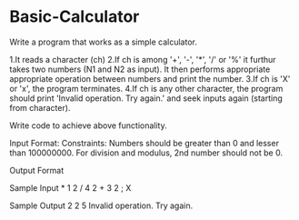 # Basic-Calculator

Write a program that works as a simple calculator.

1.It reads a character (ch)
2.If ch is among '+', '-', '*', '/' or '%' it furthur takes two numbers (N1 and N2 as input). It then performs appropriate appropriate operation between numbers and print the number. 3.If ch is 'X' or 'x', the program terminates.
4.If ch is any other character, the program should print 'Invalid operation. Try again.' and seek inputs again (starting from character).

Write code to achieve above functionality.

Input Format:
Constraints:
Numbers should be greater than 0 and lesser than 100000000. For division and modulus, 2nd number should not be 0.

Output Format

Sample Input
* 
1 
2 
/ 
4 
2 
+ 
3 
2 
; 
X

Sample Output
2 
2 
5 
Invalid operation. Try again.

